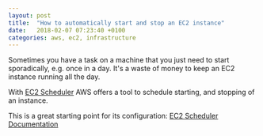 ```yaml
---
layout: post
title:  "How to automatically start and stop an EC2 instance"
date:   2018-02-07 07:23:40 +0100
categories: aws, ec2, infrastructure
---
```

Sometimes you have a task on a machine that you just need to start sporadically, e.g. once in a day. It's a waste of money to keep an EC2 instance running all the day.

With [EC2 Scheduler](https://aws.amazon.com/de/answers/infrastructure-management/ec2-scheduler/) AWS offers a tool to schedule starting, and stopping of an instance.

This is a great starting point for its configuration: [EC2 Scheduler Documentation](https://docs.aws.amazon.com/solutions/latest/ec2-scheduler/deployment.html)
